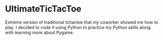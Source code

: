 # UltimateTicTacToe
Extreme version of traditional tictactoe that my coworker showed me how to play. I decided to code it using Python to practice my Python skills along with learning more about Pygame.
